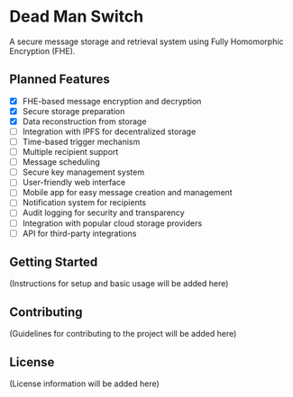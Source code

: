 # Dead Man Switch

A secure message storage and retrieval system using Fully Homomorphic Encryption (FHE).

## Planned Features

- [x] FHE-based message encryption and decryption
- [x] Secure storage preparation
- [x] Data reconstruction from storage
- [ ] Integration with IPFS for decentralized storage
- [ ] Time-based trigger mechanism
- [ ] Multiple recipient support
- [ ] Message scheduling
- [ ] Secure key management system
- [ ] User-friendly web interface
- [ ] Mobile app for easy message creation and management
- [ ] Notification system for recipients
- [ ] Audit logging for security and transparency
- [ ] Integration with popular cloud storage providers
- [ ] API for third-party integrations

## Getting Started

(Instructions for setup and basic usage will be added here)

## Contributing

(Guidelines for contributing to the project will be added here)

## License

(License information will be added here)